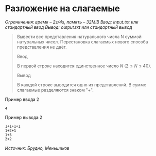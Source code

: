 # Разложение на слагаемые

*Ограничения: время – 2s/4s, память – 32MiB Ввод: input.txt или стандартный ввод Вывод: output.txt или стандартный вывод*

> Вывести все представления натурального числа N суммой натуральных чисел. Перестановка слагаемых нового способа представления не даёт.
>
> Ввод
>
> В первой строке находится единственное число $N$ $(2 ≤ N ≤ 40)$.
>
> Вывод
>
> В каждой строке выводится одно из представлений. В сумме слагаемые разделяются знаком "+".

Пример ввода 2
```
4
```
Пример вывода 2
```
1+1+1+1
1+2+1
1+3
2+2
```

*Источник: Брудно, Меньшиков*

